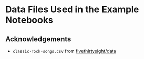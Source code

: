 # Data Files Used in the Example Notebooks

## Acknowledgements

* `classic-rock-songs.csv` from [fivethirtyeight/data](https://github.com/fivethirtyeight/data)

